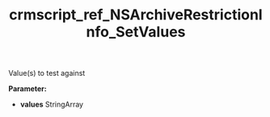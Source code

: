 ﻿---
title: crmscript_ref_NSArchiveRestrictionInfo_SetValues
description: NSArchiveRestrictionInfo.SetValues(StringArray values)
intellisense: NSArchiveRestrictionInfo.SetValues
keywords: NSArchiveRestrictionInfo, GetValues
so.topic: reference
---

Value(s) to test against

**Parameter:** 
 - **values** StringArray

